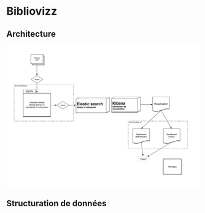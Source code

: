 # Bibliovizz

## Architecture

![Schema](https://raw.githubusercontent.com/taclab/bibliovizz/master/docs/images/schema.jpg)


## Structuration de données
